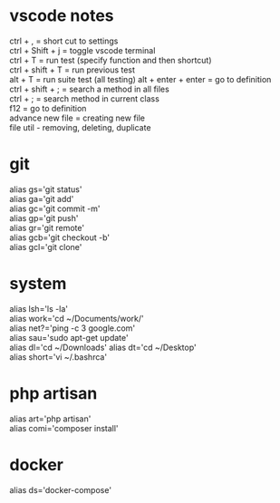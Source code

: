 # vscode notes
ctrl + , = short cut to settings  
ctrl + Shift + j = toggle vscode terminal  
ctrl + T = run test (specify function and then shortcut)  
ctrl + shift + T = run previous test  
alt + T = run suite test (all testing)
alt + enter + enter = go to definition  
ctrl + shift + ; = search a method in all files  
ctrl + ; = search method in current class  
f12 = go to definition  
advance new file = creating new file  
file util - removing, deleting, duplicate  


# git
alias gs='git status'  
alias ga='git add'  
alias gc='git commit -m'  
alias gp='git push'  
alias gr='git remote'  
alias gcb='git checkout -b'  
alias gcl='git clone'  

# system
alias lsh='ls -la'  
alias work='cd ~/Documents/work/'  
alias net?='ping -c 3 google.com'  
alias sau='sudo apt-get update'  
alias dl='cd ~/Downloads' 
alias dt='cd ~/Desktop'  
alias short='vi ~/.bashrca'  

# php artisan
alias art='php artisan'  
alias comi='composer install'  

# docker
alias ds='docker-compose'  
